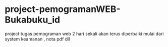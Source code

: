 # project-pemogramanWEB-Bukabuku_id
project tugas pemograman web
2 hari sekali akan terus diperbaiki mulai dari system keamanan , nota pdf dll
